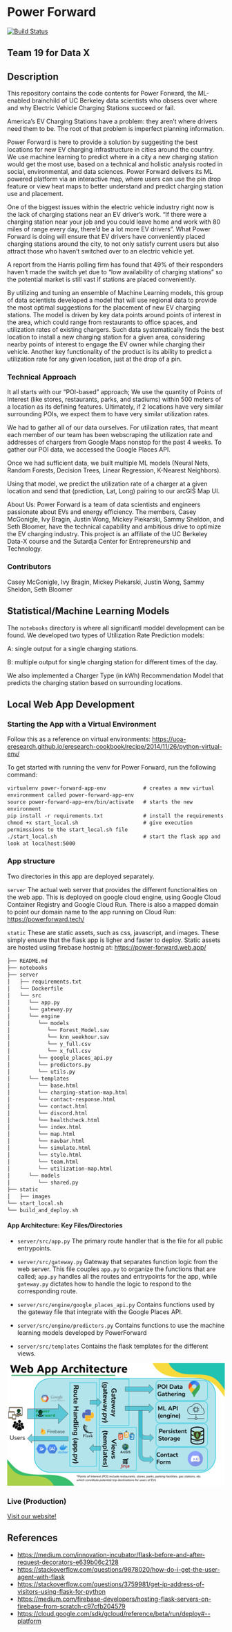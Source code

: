 # Power Forward

[![Build Status](https://www.travis-ci.com/JustinRWong/power-forward.svg?token=PypfBCP6DVTswgKuxbJa&branch=main)](https://www.travis-ci.com/JustinRWong/power-forward)

## Team 19 for Data X

## Description
This repository contains the code contents for Power Forward, the ML-enabled brainchild of UC Berkeley data scientists who obsess over where and why Electric Vehicle Charging Stations succeed or fail.

America’s EV Charging Stations have a problem: they aren’t where drivers need them to be. The root of that problem is imperfect planning information.

Power Forward is here to provide a solution by suggesting the best locations for new EV charging infrastructure in cities around the country. We use machine learning to predict where in a city a new charging station would get the most use, based on a technical and holistic analysis rooted in social, environmental, and data sciences. Power Forward delivers its ML powered platform via an interactive map, where users can use the pin drop feature or view heat maps to better understand and predict charging station use and placement. 

One of the biggest issues within the electric vehicle industry right now is the lack of charging stations near an EV driver’s work. “If there were a charging station near your job and you could leave home and work with 80 miles of range every day, there’d be a lot more EV drivers”. What Power Forward is doing will ensure that EV drivers have conveniently placed charging stations around the city, to not only satisfy current users but also attract those who haven’t switched over to an electric vehicle yet. 

A report from the Harris polling firm has found that 49% of their responders haven’t made the switch yet due to “low availability of charging stations” so the potential market is still vast if stations are placed conveniently.

By utilizing and tuning an ensemble of Machine Learning models, this group of data scientists developed a model that will use regional data to provide the most optimal suggestions for the placement of new EV charging stations. The model is driven by key data points around points of interest in the area, which could range from restaurants to office spaces, and utilization rates of existing chargers. Such data systematically finds the best location to install a new charging station for a given area, considering nearby points of interest to engage the EV owner while charging their vehicle. Another key functionality of the product is its ability to predict a utilization rate for any given location, just at the drop of a pin.

### Technical Approach
It all starts with our “POI-based” approach; We use the quantity of Points of Interest (like stores, restaurants, parks, and stadiums) within 500 meters of a location as its defining features. Ultimately, if 2 locations have very similar surrounding POIs, we expect them to have very similar utilization rates.

We had to gather all of our data ourselves. For utilization rates, that meant each member of our team has been webscraping the utilization rate and addresses of chargers from Google Maps nonstop for the past 4 weeks. To gather our POI data, we accessed the Google Places API.

Once we had sufficient data, we built multiple ML models (Neural Nets, Random Forests, Decision Trees, Linear Regression, K-Nearest Neighbors).

Using that model, we predict the utilization rate of a charger at a given location and send that (prediction, Lat, Long) pairing to  our arcGIS Map UI.


About Us: Power Forward is a team of data scientists and engineers passionate about EVs and energy efficiency. The members, Casey McGonigle, Ivy Bragin, Justin Wong, Mickey Piekarski, Sammy Sheldon, and Seth Bloomer, have the technical capability and ambitious drive to optimize the EV charging industry. This project is an affiliate of the UC Berkeley Data-X course and the Sutardja Center for Entrepreneurship and Technology.


### Contributors
Casey McGonigle, Ivy Bragin, Mickey Piekarski, Justin Wong,  Sammy Sheldon, Seth Bloomer

##  Statistical/Machine Learning Models
The `notebooks` directory is where all significantl moddel development can be found. We developed two types of Utilization Rate Prediction models:

A: single output for a single charging stations.

B: multiple output for single charging station for different times of the day.

We also implemented a Charger Type (in kWh) Recommendation Model that predicts the charging station based on surrounding locations.


## Local Web App Development

### Starting the App with a Virtual Environment
Follow this as a reference on virtual environments: https://uoa-eresearch.github.io/eresearch-cookbook/recipe/2014/11/26/python-virtual-env/

To get started with running the venv for Power Forward, run the following command:
```
virtualenv power-forward-app-env            # creates a new virtual environmment called power-forward-app-env 
source power-forward-app-env/bin/activate   # starts the new environment
pip install -r requirements.txt             # install the requirements
chmod +x start_local.sh                     # give execution permimssions to the start_local.sh file
./start_local.sh                            # start the flask app and look at localhost:5000
```

### App structure

Two directories in this app are deployed separately.

`server`
The actual web server that provides the different functionalities on the web app. This is deployed on google cloud engine, using Google Cloud Container Registry and Google Cloud Run. There is also a mapped domain to point our domain name to the app running on Cloud Run: https://powerforward.tech/


`static`
These are static assets, such as css, javascript, and images. These simply ensure that the flask app is ligher and faster to deploy. Static assets are hosted usiing firebase hostnig at: https://power-forward.web.app/

```
├── README.md
├── notebooks
├── server
│   ├── requirements.txt
│   └── Dockerfile
│   └── src
│      └── app.py
│      └── gateway.py
│      └── engine
│         └── models
│            └── Forest_Model.sav
│            └── knn_weekhour.sav
│            └── y_full.csv
│            └── x_full.csv
│         └── google_places_api.py
│         └── predictors.py
│         └── utils.py
│      └── templates
│         └── base.html
│         └── charging-station-map.html
│         └── contact-response.html
│         └── contact.html
│         └── discord.html
│         └── healthcheck.html
│         └── index.html
│         └── map.html
│         └── navbar.html
│         └── simulate.html
│         └── style.html
│         └── team.html
│         └── utilization-map.html
│      └── models
│         └── shared.py
├── static
│   ├── images
└── start_local.sh
└── build_and_deploy.sh
```

#### App Architecture: Key Files/Directories
- `server/src/app.py`
The primary route handler that is the file for all public entrypoints.

- `server/src/gateway.py`
Gateway that separates function logic from the web server. This file couples `app.py` to organize the functions that are called; `app.py` handles all the routes and entrypoints for the app, while `gateway.py` dictates how to handle the logic to respond to the corresponding route.

- `server/src/engine/google_places_api.py`
Contains functions used by the gateway file that integrate with the Google Places API.

- `server/src/engine/predictors.py`
Contains functions to use the machine learning models developed by PowerForward

- `server/src/templates`
Contains the flask templates for the different views.

<img src="static/images/Web_App_Architecture.png?.png"></img>

### Live (Production)
[Visit our website!](https://powerforward.tech/)

## References
- https://medium.com/innovation-incubator/flask-before-and-after-request-decorators-e639b06c2128
- https://stackoverflow.com/questions/9878020/how-do-i-get-the-user-agent-with-flask
- https://stackoverflow.com/questions/3759981/get-ip-address-of-visitors-using-flask-for-python
- https://medium.com/firebase-developers/hosting-flask-servers-on-firebase-from-scratch-c97cfb204579
- https://cloud.google.com/sdk/gcloud/reference/beta/run/deploy#--platform
